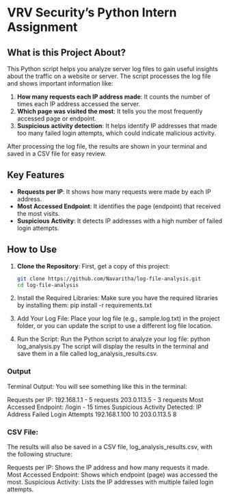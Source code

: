# VRV Security’s Python Intern Assignment

## What is this Project About?

This Python script helps you analyze server log files to gain useful insights about the traffic on a website or server. The script processes the log file and shows important information like:

1. **How many requests each IP address made**: It counts the number of times each IP address accessed the server.
2. **Which page was visited the most**: It tells you the most frequently accessed page or endpoint.
3. **Suspicious activity detection**: It helps identify IP addresses that made too many failed login attempts, which could indicate malicious activity.

After processing the log file, the results are shown in your terminal and saved in a CSV file for easy review.

## Key Features

- **Requests per IP**: It shows how many requests were made by each IP address.
- **Most Accessed Endpoint**: It identifies the page (endpoint) that received the most visits.
- **Suspicious Activity**: It detects IP addresses with a high number of failed login attempts.

## How to Use

1. **Clone the Repository**:
   First, get a copy of this project:
   ```bash
   git clone https://github.com/Navaritha/log-file-analysis.git
   cd log-file-analysis
   
2. Install the Required Libraries: Make sure you have the required libraries by installing them:
   pip install -r requirements.txt

3. Add Your Log File: Place your log file (e.g., sample.log.txt) in the project folder, or you can update the script to use a different log file location.

4. Run the Script: Run the Python script to analyze your log file:
   python log_analysis.py
   The script will display the results in the terminal and save them in a file called log_analysis_results.csv.

### Output
   Terminal Output:
   You will see something like this in the terminal:

   Requests per IP:
   192.168.1.1 - 5 requests
   203.0.113.5 - 3 requests
   Most Accessed Endpoint: /login - 15 times
   Suspicious Activity Detected: 
   IP Address            Failed Login Attempts
   192.168.1.100         10
   203.0.113.5           8
   
   ### CSV File:
   The results will also be saved in a CSV file, log_analysis_results.csv, with the following structure:

   Requests per IP: Shows the IP address and how many requests it made.
   Most Accessed Endpoint: Shows which endpoint (page) was accessed the most.
   Suspicious Activity: Lists the IP addresses with multiple failed login attempts.
